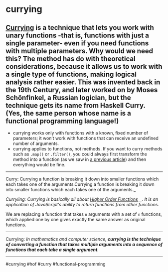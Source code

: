 # currying
## [Currying](https://en.wikipedia.org/wiki/Currying) is a technique that lets you work with unary functions -that is, functions with just a single parameter- even if you need functions with multiple parameters. Why would we need this? The method has do with theoretical considerations, because it allows us to work with a single type of functions, making logical analysis rather easier. This was invented back in the 19th Century, and later worked on by Moses Schönfinkel, a Russian logician, but the technique gets its name from Haskell Curry. (Yes, the same person whose name is a functional programming language!)

-   currying works only with functions with a known, fixed number of parameters; it won’t work with functions that can receive an undefined number of arguments.
-   currying applies to functions, not methods. If you want to curry methods such as `.map()` or `.filter()`, you could always first transform the method into a function (as we saw in [a previous article](https://blog.openreplay.com/forever-functional-from-methods-to-functions-and-back)) and then everything would be fine.
<hr>
Curry: Currying a function is breaking it down into smaller functions which each takes one of the arguments.Currying a function is breaking it down into smaller functions which each takes one of the arguments._

  

_Curryiing:_ _Currying is basically all about_ _[Higher Order Functions](https://dev.to/kozlovzxc/js-interview-in-2-minutes-higher-order-functions-38kb)__. It is an application of JavaScript's ability to return functions from other functions._

We are replacing a function that takes `n` arguments with a set of `n` functions, which applied one by one gives exactly the same answer as original functions.
***
Currying: _In mathematics and computer science,_ **_**currying is the technique of converting a function that takes multiple arguments into a sequence of functions that each take a single argument**_**_._
***


#currying
 #hof
 #curry 
 #functional-programming
 
 